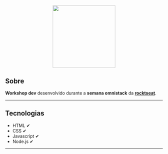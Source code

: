 <h1 align="center">
    <img src="https://ik.imagekit.io/uz5eywdenu/rocket__phHrtxvM.jpg"   width="200"/>
</h1>



## Sobre
**Workshop dev** desenvolvido durante a **semana omnistack** da **[rocktseat](https://rocketseat.com.br/)**.



---
## Tecnologias
- HTML ✔
- CSS ✔
- Javascript ✔
- Node.js ✔

___



